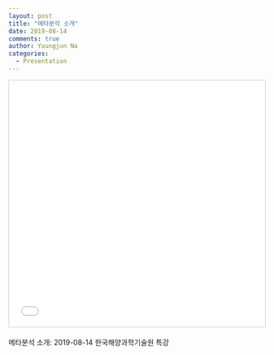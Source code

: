```yaml
---
layout: post
title: "메타분석 소개"
date: 2019-08-14
comments: true
author: Youngjun Na
categories:
  - Presentation
---
```


<iframe src="//www.slideshare.net/slideshow/embed_code/key/liWCeRQxPrl7v" width="595" height="485" frameborder="0" marginwidth="0" marginheight="0" scrolling="no" style="border:1px solid #CCC; border-width:1px; margin-bottom:5px; max-width: 100%;" allowfullscreen> </iframe>

메타분석 소개: 2019-08-14 한국해양과학기술원 특강